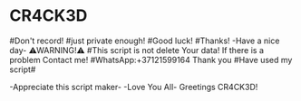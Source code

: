 # CR4CK3D

#Don't record!
#just private enough!
#Good luck!
#Thanks!
       -Have a nice day-
         ⚠WARNING!⚠
  #This script is not delete
          Your data!
      If there is a problem
          Contact me!
   #WhatsApp:+37121599164
           Thank you
      #Have used my script#

  -Appreciate this script maker-
         -Love You All-
      Greetings CR4CK3D!